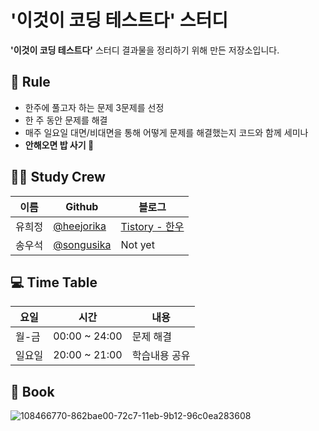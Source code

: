 # **'이것이 코딩 테스트다'** 스터디

**'이것이 코딩 테스트다'** 스터디 결과물을 정리하기 위해 만든 저장소입니다.
## 🌳 Rule

+ 한주에 풀고자 하는 문제 3문제를 선정
+ 한 주 동안 문제를 해결
+ 매주 일요일 대면/비대면을 통해 어떻게 문제를 해결했는지 코드와 함께 세미나
+ **안해오면 밥 사기 🍙**

## 👨‍💻 Study Crew

|이름|Github|블로그|
|-----|-----|-----|
|유희정|[@heejorika](https://github.com/heejorika)|[Tistory - 한우](https://sogogi1000inbun.tistory.com/)|
|송우석|[@songusika](https://github.com/song-wooseok)|Not yet|

## 💻 Time Table

|요일|시간|내용|
|---|---|---|
|월-금|00:00 ~ 24:00|문제 해결|
|일요일|20:00 ~ 21:00|학습내용 공유|

## 📕 Book

![108466770-862bae00-72c7-11eb-9b12-96c0ea283608](https://user-images.githubusercontent.com/74398096/212357206-c63fd96d-8867-49f8-9f8e-8cc897cab33c.png)

